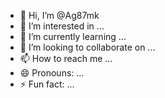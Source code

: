 - 👋 Hi, I’m @Ag87mk
- 👀 I’m interested in ...
- 🌱 I’m currently learning ...
- 💞️ I’m looking to collaborate on ...
- 📫 How to reach me ...
- 😄 Pronouns: ...
- ⚡ Fun fact: ...

<!---
Ag87mk/Ag87mk is a ✨ special ✨ repository because its `README.md` (this file) appears on your GitHub profile.
You can click the Preview link to take a look at your changes.
--->
